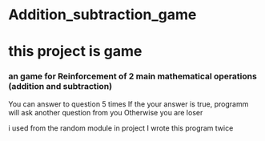 # Addition_subtraction_game

<h1>this project is game</h1>

<h3>an game for Reinforcement of 2 main mathematical operations (addition and subtraction)</h3>

You can answer to question 5 times
If the your answer is true, programm will ask another question from you
Otherwise you are loser

i used from the random module in project
I wrote this program twice
